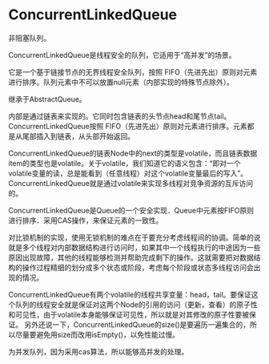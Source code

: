 # ConcurrentLinkedQueue
非阻塞队列。

ConcurrentLinkedQueue是线程安全的队列，它适用于“高并发”的场景。

它是一个基于链接节点的无界线程安全队列，按照 FIFO（先进先出）原则对元素进行排序。队列元素中不可以放置null元素（内部实现的特殊节点除外）。

继承于AbstractQueue。

内部是通过链表来实现的。它同时包含链表的头节点head和尾节点tail。ConcurrentLinkedQueue按照 FIFO（先进先出）原则对元素进行排序。元素都是从尾部插入到链表，从头部开始返回。

ConcurrentLinkedQueue的链表Node中的next的类型是volatile，而且链表数据item的类型也是volatile。关于volatile，我们知道它的语义包含：“即对一个volatile变量的读，总是能看到（任意线程）对这个volatile变量最后的写入”。ConcurrentLinkedQueue就是通过volatile来实现多线程对竞争资源的互斥访问的。

ConcurrentLinkedQueue是Queue的一个安全实现．Queue中元素按FIFO原则进行排序．采用CAS操作，来保证元素的一致性。

对比锁机制的实现，使用无锁机制的难点在于要充分考虑线程间的协调。简单的说就是多个线程对内部数据结构进行访问时，如果其中一个线程执行的中途因为一些原因出现故障，其他的线程能够检测并帮助完成剩下的操作。这就需要把对数据结构的操作过程精细的划分成多个状态或阶段，考虑每个阶段或状态多线程访问会出现的情况。

ConcurrentLinkedQueue有两个volatile的线程共享变量：head，tail。要保证这个队列的线程安全就是保证对这两个Node的引用的访问（更新，查看）的原子性和可见性，由于volatile本身能够保证可见性，所以就是对其修改的原子性要被保证。
另外还说一下，ConcurrentLinkedQueue的size()是要遍历一遍集合的，所以尽量要避免用size而改用isEmpty()，以免性能过慢。 

为并发队列，因为采用cas算法，所以能够高并发的处理。